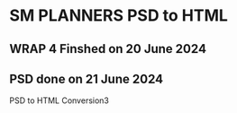 # SM PLANNERS PSD to HTML

## WRAP 4 Finshed on 20 June 2024

## PSD done on 21 June 2024

PSD to HTML Conversion3